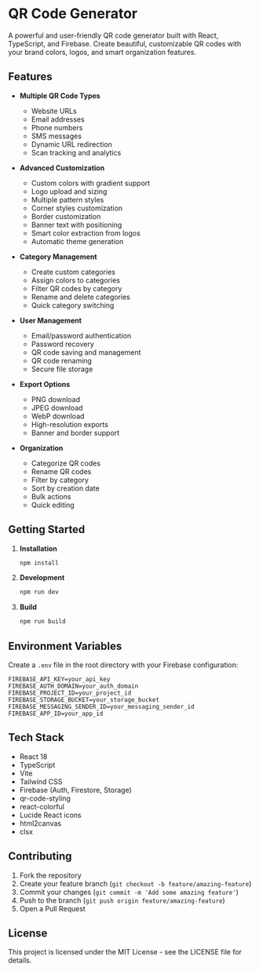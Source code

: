 # QR Code Generator

A powerful and user-friendly QR code generator built with React, TypeScript, and Firebase. Create beautiful, customizable QR codes with your brand colors, logos, and smart organization features.

## Features

- **Multiple QR Code Types**
  - Website URLs
  - Email addresses
  - Phone numbers
  - SMS messages
  - Dynamic URL redirection
  - Scan tracking and analytics

- **Advanced Customization**
  - Custom colors with gradient support
  - Logo upload and sizing
  - Multiple pattern styles
  - Corner styles customization
  - Border customization
  - Banner text with positioning
  - Smart color extraction from logos
  - Automatic theme generation

- **Category Management**
  - Create custom categories
  - Assign colors to categories
  - Filter QR codes by category
  - Rename and delete categories
  - Quick category switching

- **User Management**
  - Email/password authentication
  - Password recovery
  - QR code saving and management
  - QR code renaming
  - Secure file storage

- **Export Options**
  - PNG download
  - JPEG download
  - WebP download
  - High-resolution exports
  - Banner and border support

- **Organization**
  - Categorize QR codes
  - Rename QR codes
  - Filter by category
  - Sort by creation date
  - Bulk actions
  - Quick editing

## Getting Started

1. **Installation**
   ```bash
   npm install
   ```

2. **Development**
   ```bash
   npm run dev
   ```

3. **Build**
   ```bash
   npm run build
   ```

## Environment Variables

Create a `.env` file in the root directory with your Firebase configuration:

```
FIREBASE_API_KEY=your_api_key
FIREBASE_AUTH_DOMAIN=your_auth_domain
FIREBASE_PROJECT_ID=your_project_id
FIREBASE_STORAGE_BUCKET=your_storage_bucket
FIREBASE_MESSAGING_SENDER_ID=your_messaging_sender_id
FIREBASE_APP_ID=your_app_id
```

## Tech Stack

- React 18
- TypeScript
- Vite
- Tailwind CSS
- Firebase (Auth, Firestore, Storage)
- qr-code-styling
- react-colorful
- Lucide React icons
- html2canvas
- clsx

## Contributing

1. Fork the repository
2. Create your feature branch (`git checkout -b feature/amazing-feature`)
3. Commit your changes (`git commit -m 'Add some amazing feature'`)
4. Push to the branch (`git push origin feature/amazing-feature`)
5. Open a Pull Request

## License

This project is licensed under the MIT License - see the LICENSE file for details.